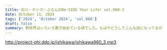 ```yaml
---
title: 石川・ホンマ・ぶるんのBe-SIDE Your Life! vol.960-3
date: October 11, 2024
tags: ['2024', 'October 2024', 'vol.960']
draft: false
summary: 野球界はいろいろ置き始めている頃でした。もはやどうしてこんな話になってるのかもわからないです…
---
```


http://project-phi.ddo.jp/ishikawa/ishikawa960_3.mp3
